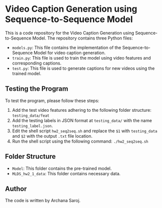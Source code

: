 # Video Caption Generation using Sequence-to-Sequence Model

This is a code repository for the Video Caption Generation using Sequence-to-Sequence Model. The repository contains three Python files:

- `models.py`: This file contains the implementation of the Sequence-to-Sequence Model for video caption generation.
- `train.py`: This file is used to train the model using video features and corresponding captions.
- `test.py`: This file is used to generate captions for new videos using the trained model.

## Testing the Program

To test the program, please follow these steps:

1. Add the test video features adhering to the following folder structure: `testing_data/feat`
2. Add the testing labels in JSON format at `testing_data/` with the name `testing_label.json`.
3. Edit the shell script `hw2_seq2seq.sh` and replace the `$1` with `testing_data` and `$2` with the output `.txt` file location.
4. Run the shell script using the following command: `./hw2_seq2seq.sh`

## Folder Structure

- `Model`: This folder contains the pre-trained model.
- `MLDS_hw2_1_data`: This folder contains necessary data.

## Author

The code is written by Archana Saroj.
